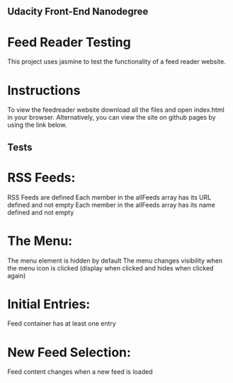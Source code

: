 ## Udacity Front-End Nanodegree

# Feed Reader Testing

This project uses jasmine to test the functionality of a feed reader website.

# Instructions

To view the feedreader website download all the files and open index.html in your browser.
Alternatively, you can view the site on github pages by using the link below.

## Tests

# RSS Feeds:

RSS Feeds are defined
Each member in the allFeeds array has its URL defined and not empty
Each member in the allFeeds array has its name defined and not empty

# The Menu:

The menu element is hidden by default
The menu changes visibility when the menu icon is clicked (display when clicked and hides when clicked again)

# Initial Entries:

Feed container has at least one entry

# New Feed Selection:

Feed content changes when a new feed is loaded
